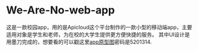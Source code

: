 # We-Are-No-web-app
这是一款校园app，用的是Apicloud这个平台制作的一款小型的移动端app，主要适用对象是学生和老师，为在校的大学生提供更方便快捷的服务。
其中UI设计是用墨刀完成的，想要看的可以戳这里[app原型图](https://pro.modao.cc/app/1ppgo41GMuFNxt2HLjmLKyvLhv6uLD9)密码是5201314.